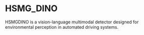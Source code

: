 # HSMG_DINO
HSMGDINO is a vision-language multimodal detector designed for environmental perception in automated driving systems.
